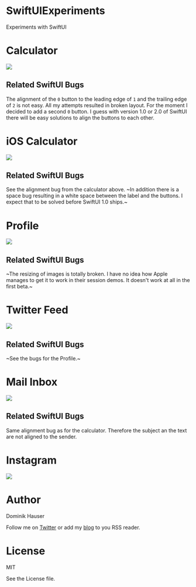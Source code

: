 # SwiftUIExperiments
Experiments with SwiftUI

# Calculator

![](screenshots/calculator.png)

## Related SwiftUI Bugs

The alignment of the `0` button to the leading edge of `1` and the trailing edge of `2` is not easy. All my attempts resulted in broken layout. For the moment I decided to add a second `0` button. I guess with version 1.0 or 2.0 of SwiftUI there will be easy solutions to align the buttons to each other.

# iOS Calculator

![](screenshots/ios_calculator.png)

## Related SwiftUI Bugs

See the alignment bug from the calculator above. ~In addition there is a space bug resulting in a white space between the label and the buttons. I expect that to be solved before SwiftUI 1.0 ships.~

# Profile

![](screenshots/profile.png)

## Related SwiftUI Bugs

~The resizing of images is totally broken. I have no idea how Apple manages to get it to work in their session demos. It doesn't work at all in the first beta.~

# Twitter Feed

![](screenshots/twitter_feed.png)

## Related SwiftUI Bugs

~See the bugs for the Profile.~

# Mail Inbox

![](screenshots/mail_inbox.png)

## Related SwiftUI Bugs

Same alignment bug as for the calculator. Therefore the subject an the text are not aligned to the sender.

# Instagram

![](screenshots/instagram.png)

# Author

Dominik Hauser

Follow me on [Twitter](https://twitter.com/dasdom) or add my [blog](https://dasdom.github.io) to you RSS reader.

# License

MIT

See the License file.
